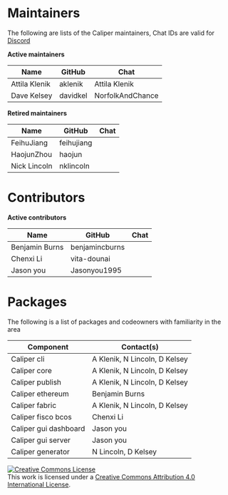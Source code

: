 Maintainers
===========
The following are lists of the Caliper maintainers, Chat IDs are valid for [Discord](https://discord.com/channels/905194001349627914/941417677778473031)

**Active maintainers**

| Name                      | GitHub           | Chat             |
|---------------------------|------------------|------------------|
| Attila Klenik             | aklenik          | Attila Klenik    |
| Dave Kelsey               | davidkel         | NorfolkAndChance |


**Retired maintainers**

| Name                      | GitHub           | Chat           |
|---------------------------|------------------|----------------|
| FeihuJiang                | feihujiang       |                |
| HaojunZhou                | haojun           |                |
| Nick Lincoln              | nklincoln        |                |

Contributors
===========
**Active contributors**

| Name                      | GitHub           | Chat           |
|---------------------------|------------------|----------------|
| Benjamin Burns            | benjamincburns   |                |
| Chenxi Li                 | vita-dounai      |                |
| Jason you                 | Jasonyou1995     |                |


Packages
===========

The following is a list of packages and codeowners with familiarity in the area

| Component                 | Contact(s)       |
|---------------------------|------------------|
| Caliper cli               | A Klenik, N Lincoln, D Kelsey |
| Caliper core              | A Klenik, N Lincoln, D Kelsey |
| Caliper publish           | A Klenik, N Lincoln, D Kelsey |
| Caliper ethereum          | Benjamin Burns |
| Caliper fabric            | A Klenik, N Lincoln, D Kelsey |
| Caliper fisco bcos        | Chenxi Li        |
| Caliper gui dashboard     | Jason you        |
| Caliper gui server        | Jason you        |
| Caliper generator         | N Lincoln, D Kelsey |

<a rel="license" href="http://creativecommons.org/licenses/by/4.0/"><img alt="Creative Commons License" style="border-width:0" src="https://i.creativecommons.org/l/by/4.0/88x31.png" /></a><br />This work is licensed under a <a rel="license" href="http://creativecommons.org/licenses/by/4.0/">Creative Commons Attribution 4.0 International License</a>.
